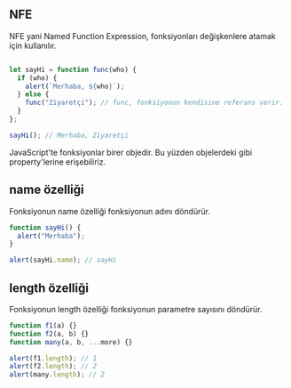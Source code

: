 ## NFE

NFE yani Named Function Expression, fonksiyonları değişkenlere atamak için kullanılır. 

```js

let sayHi = function func(who) {
  if (who) {
    alert(`Merhaba, ${who}`);
  } else {
    func("Ziyaretçi"); // func, fonksiyonun kendisine referans verir.
  }
};

sayHi(); // Merhaba, Ziyaretçi
```

JavaScript'te fonksiyonlar birer objedir. Bu yüzden objelerdeki gibi property'lerine erişebiliriz. 

## name özelliği

Fonksiyonun name özelliği fonksiyonun adını döndürür. 

```js
function sayHi() {
  alert("Merhaba");
}

alert(sayHi.name); // sayHi
```

## length özelliği

Fonksiyonun length özelliği fonksiyonun parametre sayısını döndürür. 

```js
function f1(a) {}
function f2(a, b) {}
function many(a, b, ...more) {}

alert(f1.length); // 1
alert(f2.length); // 2
alert(many.length); // 2
```

